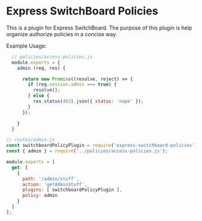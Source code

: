 # Express SwitchBoard Policies

This is a plugin for Express SwitchBoard. The purpose of this plugin is help organize authorize policies in a concise way.

Example Usage:

```js
  // policies/access-policies.js
  module.exports = {
    admin (req, res) {

      return new Promise((resolve, reject) => {
        if (req.session.admin === true) {
          resolve();
        } else {
          res.status(403).json({ status: 'nope' });
        }
      });

    }
  }
```

```js
// routes/admin.js
const switchboardPolicyPlugin = require('express-switchboard-policies');
const { admin } = require('../policies/access-policies.js');

module.exports = [
  get: [
    {
      path: '/admin/stuff',
      action: 'getAdminStuff',
      plugins: [ switchboardPolicyPlugin ],
      policy: admin
    }
  ]
];
  
```
